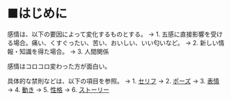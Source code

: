 ﻿# ■はじめに
感情は、以下の要因によって変化するものとする。
→ 1. 五感に直接影響を受ける場合。痛い、くすぐったい、苦い、おいしい、いい匂いなど。
→ 2. 新しい情報・知識を得た場合。
→ 3. 人間関係

感情はコロコロ変わった方が面白い。

具体的な禁則などは、以下の項目を参照。
→ 1. [セリフ](セリフ.md)
→ 2. [ポーズ](ポーズ.md)
→ 3. [表情](表情.md)
→ 4. [動き](動き.md)
→ 5. [性格](性格.md)
→ 6. [ストーリー](ストーリー.md)
